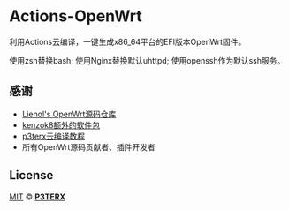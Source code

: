 # Actions-OpenWrt
利用Actions云编译，一键生成x86_64平台的EFI版本OpenWrt固件。

使用zsh替换bash;
使用Nginx替换默认uhttpd;
使用openssh作为默认ssh服务。


## 感谢
- [Lienol's OpenWrt源码仓库](https://github.com/Lienol/openwrt)
- [kenzok8额外的软件包](https://github.com/kenzok8/small-package)
- [p3terx云编译教程](https://p3terx.com/archives/build-openwrt-with-github-actions.html)
- 所有OpenWrt源码贡献者、插件开发者


## License

[MIT](https://github.com/P3TERX/Actions-OpenWrt/blob/main/LICENSE) © [**P3TERX**](https://p3terx.com)
